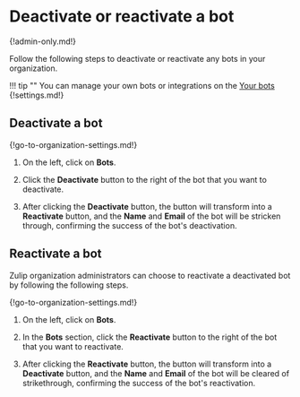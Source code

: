 # Deactivate or reactivate a bot

{!admin-only.md!}

Follow the following steps to deactivate or reactivate any bots
in your organization.

!!! tip ""
    You can manage your own bots or integrations on the
    [Your bots](/#settings/your-bots) {!settings.md!}

## Deactivate a bot

{!go-to-organization-settings.md!}

1. On the left, click on **Bots**.

4. Click the **Deactivate** button to the right of the bot that you want to
deactivate.

5. After clicking the **Deactivate** button, the button will transform into a
**Reactivate** button, and the **Name** and **Email** of the bot will be
stricken through, confirming the success of the bot's deactivation.

## Reactivate a bot

Zulip organization administrators can choose to reactivate a deactivated bot by
following the following steps.

{!go-to-organization-settings.md!}

1. On the left, click on **Bots**.

4. In the **Bots** section, click the **Reactivate** button to the right of the
bot that you want to reactivate.

5. After clicking the **Reactivate** button, the button will transform into a
**Deactivate** button, and the **Name** and **Email** of the bot will be cleared
of strikethrough, confirming the success of the bot's reactivation.
